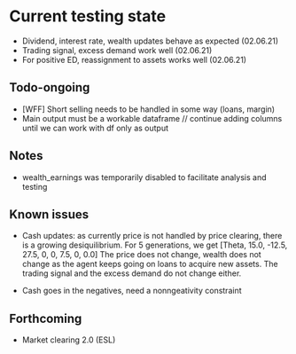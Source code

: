 # Current testing state

- Dividend, interest rate, wealth updates behave as expected (02.06.21)
- Trading signal, excess demand work well (02.06.21)
- For positive ED, reassignment to assets works well (02.06.21)

## Todo-ongoing

- [WFF] Short selling needs to be handled in some way (loans, margin)
- Main output must be a workable dataframe // continue adding columns until we can work with df only as output

## Notes

- wealth_earnings was temporarily disabled to facilitate analysis and testing

## Known issues

- Cash updates: as currently price is not handled by price clearing, there is a growing desiquilibrium.
For 5 generations, we get [Theta, 15.0, -12.5, 27.5, 0, 0, 7.5, 0, 0.0]
The price does not change, wealth does not change as the agent keeps going on loans to acquire new assets. 
The trading signal and the excess demand do not change either.

- Cash goes in the negatives, need a nonngeativity constraint

## Forthcoming

- Market clearing 2.0 (ESL)

